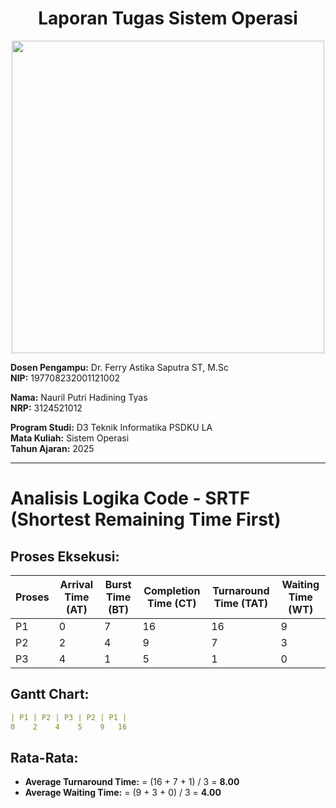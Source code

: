 <div align="center">
  
# Laporan Tugas Sistem Operasi
</div>
<p align="center">
  <img src="https://github.com/Naurilputri/SisOp-2025/blob/main/img/logo.jpg" width="500"/>
</p>

**Dosen Pengampu:** Dr. Ferry Astika Saputra ST, M.Sc  
**NIP:** 197708232001121002  

**Nama:** Nauril Putri Hadining Tyas  
**NRP:** 3124521012  

**Program Studi:** D3 Teknik Informatika PSDKU LA  
**Mata Kuliah:** Sistem Operasi  
**Tahun Ajaran:** 2025  

---

# Analisis Logika Code - SRTF (Shortest Remaining Time First)



##  Proses Eksekusi:

| Proses | Arrival Time (AT) | Burst Time (BT) | Completion Time (CT) | Turnaround Time (TAT) | Waiting Time (WT) |
|--------|-------------------|-----------------|-----------------------|------------------------|--------------------|
| P1     | 0                 | 7               | 16                    | 16                     | 9                  |
| P2     | 2                 | 4               | 9                     | 7                      | 3                  |
| P3     | 4                 | 1               | 5                     | 1                      | 0                  |

## Gantt Chart:
```yaml
| P1 | P2 | P3 | P2 | P1 |
0    2    4    5    9   16
```

##  Rata-Rata:
- **Average Turnaround Time:**  = (16 + 7 + 1) / 3 = **8.00**
- **Average Waiting Time:** = (9 + 3 + 0) / 3 = **4.00**



